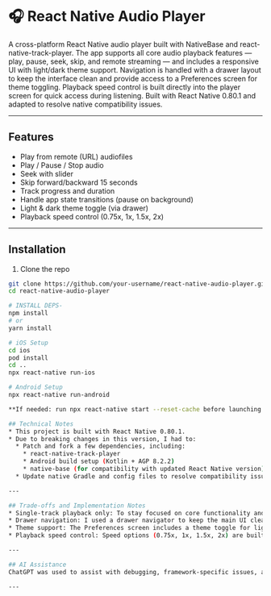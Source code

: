 # 🎧 React Native Audio Player

A cross-platform React Native audio player built with NativeBase and react-native-track-player. The app supports all core audio playback features — play, pause, seek, skip, and remote streaming — and includes a responsive UI with light/dark theme support. Navigation is handled with a drawer layout to keep the interface clean and provide access to a Preferences screen for theme toggling. Playback speed control is built directly into the player screen for quick access during listening. Built with React Native 0.80.1 and adapted to resolve native compatibility issues.

---

## Features

- Play from remote (URL) audiofiles
- Play / Pause / Stop audio
- Seek with slider
- Skip forward/backward 15 seconds
- Track progress and duration
- Handle app state transitions (pause on background)
- Light & dark theme toggle (via drawer)
- Playback speed control (0.75x, 1x, 1.5x, 2x)

---

## Installation

1. Clone the repo

```bash
git clone https://github.com/your-username/react-native-audio-player.git
cd react-native-audio-player

# INSTALL DEPS-
npm install
# or
yarn install

# iOS Setup
cd ios
pod install
cd ..
npx react-native run-ios

# Android Setup
npx react-native run-android

**If needed: run npx react-native start --reset-cache before launching.**

## Technical Notes
* This project is built with React Native 0.80.1.
* Due to breaking changes in this version, I had to:
  * Patch and fork a few dependencies, including:
    * react-native-track-player
    * Android build setup (Kotlin + AGP 8.2.2)
    * native-base (for compatibility with updated React Native version)
  * Update native Gradle and config files to resolve compatibility issues.

---

## Trade-offs and Implementation Notes
* Single-track playback only: To stay focused on core functionality and UX, I chose to avoid implementing a full queue system.
* Drawer navigation: I used a drawer navigator to keep the main UI clean and provide an accessible way to navigate to a Preferences screen.
* Theme support: The Preferences screen includes a theme toggle for light and dark mode, implemented using NativeBase’s `useColorMode` hook.
* Playback speed control: Speed options (0.75x, 1x, 1.5x, 2x) are built into the player screen to enhance listening flexibility without clutter.

---

## AI Assistance
ChatGPT was used to assist with debugging, framework-specific issues, and problem-solving during development. All final implementation decisions and code structure were my own.

---

```
